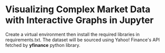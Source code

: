 # Visualizing Complex Market Data with Interactive Graphs in Jupyter

Create a virtual environment then install the required libraries in requirements.txt. The dataset will be sourced using Yahoo! Finance's API fetched by **yfinance** python library.